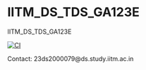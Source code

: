 # IITM_DS_TDS_GA123E
IITM_DS_TDS_GA123E

[![CI](https://github.com/vishalgarg195/IITM_DS_TDS_GA123E/actions/workflows/ci.yml/badge.svg)](https://github.com/vishalgarg195/IITM_DS_TDS_GA123E/actions/workflows/ci.yml)


<p>Contact: <!--email_off-->23ds2000079@ds.study.iitm.ac.in<!--/email_off--></p>
